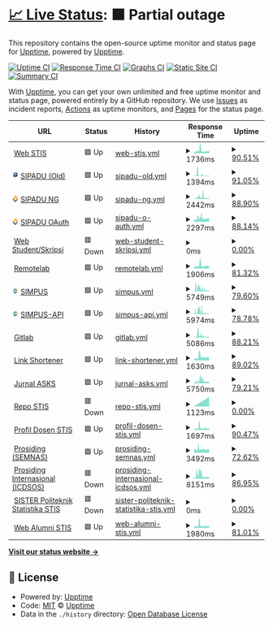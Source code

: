 # [📈 Live Status](https://status.stis.ac.id): <!--live status--> **🟧 Partial outage**

This repository contains the open-source uptime monitor and status page for [Upptime](https://upptime.js.org), powered by [Upptime](https://github.com/upptime/upptime).

[![Uptime CI](https://github.com/im-perativa/stis-uptime/workflows/Uptime%20CI/badge.svg)](https://github.com/im-perativa/stis-uptime/actions?query=workflow%3A%22Uptime+CI%22)
[![Response Time CI](https://github.com/im-perativa/stis-uptime/workflows/Response%20Time%20CI/badge.svg)](https://github.com/im-perativa/stis-uptime/actions?query=workflow%3A%22Response+Time+CI%22)
[![Graphs CI](https://github.com/im-perativa/stis-uptime/workflows/Graphs%20CI/badge.svg)](https://github.com/im-perativa/stis-uptime/actions?query=workflow%3A%22Graphs+CI%22)
[![Static Site CI](https://github.com/im-perativa/stis-uptime/workflows/Static%20Site%20CI/badge.svg)](https://github.com/im-perativa/stis-uptime/actions?query=workflow%3A%22Static+Site+CI%22)
[![Summary CI](https://github.com/im-perativa/stis-uptime/workflows/Summary%20CI/badge.svg)](https://github.com/im-perativa/stis-uptime/actions?query=workflow%3A%22Summary+CI%22)

With [Upptime](https://upptime.js.org), you can get your own unlimited and free uptime monitor and status page, powered entirely by a GitHub repository. We use [Issues](https://github.com/upptime/upptime/issues) as incident reports, [Actions](https://github.com/im-perativa/stis-uptime/actions) as uptime monitors, and [Pages](https://status.stis.ac.id) for the status page.

<!--start: status pages-->
<!-- This summary is generated by Upptime (https://github.com/upptime/upptime) -->
<!-- Do not edit this manually, your changes will be overwritten -->
<!-- prettier-ignore -->
| URL | Status | History | Response Time | Uptime |
| --- | ------ | ------- | ------------- | ------ |
| <img alt="" src="https://icons.duckduckgo.com/ip3/stis.ac.id.ico" height="13"> [Web STIS](https://stis.ac.id) | 🟩 Up | [web-stis.yml](https://github.com/im-perativa/stis-uptime/commits/HEAD/history/web-stis.yml) | <details><summary><img alt="Response time graph" src="./graphs/web-stis/response-time-week.png" height="20"> 1736ms</summary><br><a href="https://status.stis.ac.id/history/web-stis"><img alt="Response time 1892" src="https://img.shields.io/endpoint?url=https%3A%2F%2Fraw.githubusercontent.com%2Fim-perativa%2Fstis-uptime%2FHEAD%2Fapi%2Fweb-stis%2Fresponse-time.json"></a><br><a href="https://status.stis.ac.id/history/web-stis"><img alt="24-hour response time 1257" src="https://img.shields.io/endpoint?url=https%3A%2F%2Fraw.githubusercontent.com%2Fim-perativa%2Fstis-uptime%2FHEAD%2Fapi%2Fweb-stis%2Fresponse-time-day.json"></a><br><a href="https://status.stis.ac.id/history/web-stis"><img alt="7-day response time 1736" src="https://img.shields.io/endpoint?url=https%3A%2F%2Fraw.githubusercontent.com%2Fim-perativa%2Fstis-uptime%2FHEAD%2Fapi%2Fweb-stis%2Fresponse-time-week.json"></a><br><a href="https://status.stis.ac.id/history/web-stis"><img alt="30-day response time 2758" src="https://img.shields.io/endpoint?url=https%3A%2F%2Fraw.githubusercontent.com%2Fim-perativa%2Fstis-uptime%2FHEAD%2Fapi%2Fweb-stis%2Fresponse-time-month.json"></a><br><a href="https://status.stis.ac.id/history/web-stis"><img alt="1-year response time 1532" src="https://img.shields.io/endpoint?url=https%3A%2F%2Fraw.githubusercontent.com%2Fim-perativa%2Fstis-uptime%2FHEAD%2Fapi%2Fweb-stis%2Fresponse-time-year.json"></a></details> | <details><summary><a href="https://status.stis.ac.id/history/web-stis">90.51%</a></summary><a href="https://status.stis.ac.id/history/web-stis"><img alt="All-time uptime 98.22%" src="https://img.shields.io/endpoint?url=https%3A%2F%2Fraw.githubusercontent.com%2Fim-perativa%2Fstis-uptime%2FHEAD%2Fapi%2Fweb-stis%2Fuptime.json"></a><br><a href="https://status.stis.ac.id/history/web-stis"><img alt="24-hour uptime 98.58%" src="https://img.shields.io/endpoint?url=https%3A%2F%2Fraw.githubusercontent.com%2Fim-perativa%2Fstis-uptime%2FHEAD%2Fapi%2Fweb-stis%2Fuptime-day.json"></a><br><a href="https://status.stis.ac.id/history/web-stis"><img alt="7-day uptime 90.51%" src="https://img.shields.io/endpoint?url=https%3A%2F%2Fraw.githubusercontent.com%2Fim-perativa%2Fstis-uptime%2FHEAD%2Fapi%2Fweb-stis%2Fuptime-week.json"></a><br><a href="https://status.stis.ac.id/history/web-stis"><img alt="30-day uptime 96.05%" src="https://img.shields.io/endpoint?url=https%3A%2F%2Fraw.githubusercontent.com%2Fim-perativa%2Fstis-uptime%2FHEAD%2Fapi%2Fweb-stis%2Fuptime-month.json"></a><br><a href="https://status.stis.ac.id/history/web-stis"><img alt="1-year uptime 98.72%" src="https://img.shields.io/endpoint?url=https%3A%2F%2Fraw.githubusercontent.com%2Fim-perativa%2Fstis-uptime%2FHEAD%2Fapi%2Fweb-stis%2Fuptime-year.json"></a></details>
| <img alt="" src="https://raw.githubusercontent.com/im-perativa/stis-uptime/master/assets/sipadu.png" height="13"> [SIPADU (Old)](https://stis.ac.id/sipadu/mahasiswa/index.php/login/index) | 🟩 Up | [sipadu-old.yml](https://github.com/im-perativa/stis-uptime/commits/HEAD/history/sipadu-old.yml) | <details><summary><img alt="Response time graph" src="./graphs/sipadu-old/response-time-week.png" height="20"> 1394ms</summary><br><a href="https://status.stis.ac.id/history/sipadu-old"><img alt="Response time 429" src="https://img.shields.io/endpoint?url=https%3A%2F%2Fraw.githubusercontent.com%2Fim-perativa%2Fstis-uptime%2FHEAD%2Fapi%2Fsipadu-old%2Fresponse-time.json"></a><br><a href="https://status.stis.ac.id/history/sipadu-old"><img alt="24-hour response time 495" src="https://img.shields.io/endpoint?url=https%3A%2F%2Fraw.githubusercontent.com%2Fim-perativa%2Fstis-uptime%2FHEAD%2Fapi%2Fsipadu-old%2Fresponse-time-day.json"></a><br><a href="https://status.stis.ac.id/history/sipadu-old"><img alt="7-day response time 1394" src="https://img.shields.io/endpoint?url=https%3A%2F%2Fraw.githubusercontent.com%2Fim-perativa%2Fstis-uptime%2FHEAD%2Fapi%2Fsipadu-old%2Fresponse-time-week.json"></a><br><a href="https://status.stis.ac.id/history/sipadu-old"><img alt="30-day response time 1395" src="https://img.shields.io/endpoint?url=https%3A%2F%2Fraw.githubusercontent.com%2Fim-perativa%2Fstis-uptime%2FHEAD%2Fapi%2Fsipadu-old%2Fresponse-time-month.json"></a><br><a href="https://status.stis.ac.id/history/sipadu-old"><img alt="1-year response time 426" src="https://img.shields.io/endpoint?url=https%3A%2F%2Fraw.githubusercontent.com%2Fim-perativa%2Fstis-uptime%2FHEAD%2Fapi%2Fsipadu-old%2Fresponse-time-year.json"></a></details> | <details><summary><a href="https://status.stis.ac.id/history/sipadu-old">91.05%</a></summary><a href="https://status.stis.ac.id/history/sipadu-old"><img alt="All-time uptime 97.14%" src="https://img.shields.io/endpoint?url=https%3A%2F%2Fraw.githubusercontent.com%2Fim-perativa%2Fstis-uptime%2FHEAD%2Fapi%2Fsipadu-old%2Fuptime.json"></a><br><a href="https://status.stis.ac.id/history/sipadu-old"><img alt="24-hour uptime 98.61%" src="https://img.shields.io/endpoint?url=https%3A%2F%2Fraw.githubusercontent.com%2Fim-perativa%2Fstis-uptime%2FHEAD%2Fapi%2Fsipadu-old%2Fuptime-day.json"></a><br><a href="https://status.stis.ac.id/history/sipadu-old"><img alt="7-day uptime 91.05%" src="https://img.shields.io/endpoint?url=https%3A%2F%2Fraw.githubusercontent.com%2Fim-perativa%2Fstis-uptime%2FHEAD%2Fapi%2Fsipadu-old%2Fuptime-week.json"></a><br><a href="https://status.stis.ac.id/history/sipadu-old"><img alt="30-day uptime 65.30%" src="https://img.shields.io/endpoint?url=https%3A%2F%2Fraw.githubusercontent.com%2Fim-perativa%2Fstis-uptime%2FHEAD%2Fapi%2Fsipadu-old%2Fuptime-month.json"></a><br><a href="https://status.stis.ac.id/history/sipadu-old"><img alt="1-year uptime 95.82%" src="https://img.shields.io/endpoint?url=https%3A%2F%2Fraw.githubusercontent.com%2Fim-perativa%2Fstis-uptime%2FHEAD%2Fapi%2Fsipadu-old%2Fuptime-year.json"></a></details>
| <img alt="" src="https://raw.githubusercontent.com/im-perativa/stis-uptime/master/assets/sipadung.svg" height="13"> [SIPADU NG](https://ws.sipadu.stis.ac.id/login) | 🟩 Up | [sipadu-ng.yml](https://github.com/im-perativa/stis-uptime/commits/HEAD/history/sipadu-ng.yml) | <details><summary><img alt="Response time graph" src="./graphs/sipadu-ng/response-time-week.png" height="20"> 2442ms</summary><br><a href="https://status.stis.ac.id/history/sipadu-ng"><img alt="Response time 1588" src="https://img.shields.io/endpoint?url=https%3A%2F%2Fraw.githubusercontent.com%2Fim-perativa%2Fstis-uptime%2FHEAD%2Fapi%2Fsipadu-ng%2Fresponse-time.json"></a><br><a href="https://status.stis.ac.id/history/sipadu-ng"><img alt="24-hour response time 1388" src="https://img.shields.io/endpoint?url=https%3A%2F%2Fraw.githubusercontent.com%2Fim-perativa%2Fstis-uptime%2FHEAD%2Fapi%2Fsipadu-ng%2Fresponse-time-day.json"></a><br><a href="https://status.stis.ac.id/history/sipadu-ng"><img alt="7-day response time 2442" src="https://img.shields.io/endpoint?url=https%3A%2F%2Fraw.githubusercontent.com%2Fim-perativa%2Fstis-uptime%2FHEAD%2Fapi%2Fsipadu-ng%2Fresponse-time-week.json"></a><br><a href="https://status.stis.ac.id/history/sipadu-ng"><img alt="30-day response time 1852" src="https://img.shields.io/endpoint?url=https%3A%2F%2Fraw.githubusercontent.com%2Fim-perativa%2Fstis-uptime%2FHEAD%2Fapi%2Fsipadu-ng%2Fresponse-time-month.json"></a><br><a href="https://status.stis.ac.id/history/sipadu-ng"><img alt="1-year response time 1223" src="https://img.shields.io/endpoint?url=https%3A%2F%2Fraw.githubusercontent.com%2Fim-perativa%2Fstis-uptime%2FHEAD%2Fapi%2Fsipadu-ng%2Fresponse-time-year.json"></a></details> | <details><summary><a href="https://status.stis.ac.id/history/sipadu-ng">88.90%</a></summary><a href="https://status.stis.ac.id/history/sipadu-ng"><img alt="All-time uptime 97.26%" src="https://img.shields.io/endpoint?url=https%3A%2F%2Fraw.githubusercontent.com%2Fim-perativa%2Fstis-uptime%2FHEAD%2Fapi%2Fsipadu-ng%2Fuptime.json"></a><br><a href="https://status.stis.ac.id/history/sipadu-ng"><img alt="24-hour uptime 97.01%" src="https://img.shields.io/endpoint?url=https%3A%2F%2Fraw.githubusercontent.com%2Fim-perativa%2Fstis-uptime%2FHEAD%2Fapi%2Fsipadu-ng%2Fuptime-day.json"></a><br><a href="https://status.stis.ac.id/history/sipadu-ng"><img alt="7-day uptime 88.90%" src="https://img.shields.io/endpoint?url=https%3A%2F%2Fraw.githubusercontent.com%2Fim-perativa%2Fstis-uptime%2FHEAD%2Fapi%2Fsipadu-ng%2Fuptime-week.json"></a><br><a href="https://status.stis.ac.id/history/sipadu-ng"><img alt="30-day uptime 97.45%" src="https://img.shields.io/endpoint?url=https%3A%2F%2Fraw.githubusercontent.com%2Fim-perativa%2Fstis-uptime%2FHEAD%2Fapi%2Fsipadu-ng%2Fuptime-month.json"></a><br><a href="https://status.stis.ac.id/history/sipadu-ng"><img alt="1-year uptime 96.52%" src="https://img.shields.io/endpoint?url=https%3A%2F%2Fraw.githubusercontent.com%2Fim-perativa%2Fstis-uptime%2FHEAD%2Fapi%2Fsipadu-ng%2Fuptime-year.json"></a></details>
| <img alt="" src="https://raw.githubusercontent.com/im-perativa/stis-uptime/master/assets/sipadung.svg" height="13"> [SIPADU OAuth](https://ws.stis.ac.id) | 🟩 Up | [sipadu-o-auth.yml](https://github.com/im-perativa/stis-uptime/commits/HEAD/history/sipadu-o-auth.yml) | <details><summary><img alt="Response time graph" src="./graphs/sipadu-o-auth/response-time-week.png" height="20"> 2297ms</summary><br><a href="https://status.stis.ac.id/history/sipadu-o-auth"><img alt="Response time 2057" src="https://img.shields.io/endpoint?url=https%3A%2F%2Fraw.githubusercontent.com%2Fim-perativa%2Fstis-uptime%2FHEAD%2Fapi%2Fsipadu-o-auth%2Fresponse-time.json"></a><br><a href="https://status.stis.ac.id/history/sipadu-o-auth"><img alt="24-hour response time 2078" src="https://img.shields.io/endpoint?url=https%3A%2F%2Fraw.githubusercontent.com%2Fim-perativa%2Fstis-uptime%2FHEAD%2Fapi%2Fsipadu-o-auth%2Fresponse-time-day.json"></a><br><a href="https://status.stis.ac.id/history/sipadu-o-auth"><img alt="7-day response time 2297" src="https://img.shields.io/endpoint?url=https%3A%2F%2Fraw.githubusercontent.com%2Fim-perativa%2Fstis-uptime%2FHEAD%2Fapi%2Fsipadu-o-auth%2Fresponse-time-week.json"></a><br><a href="https://status.stis.ac.id/history/sipadu-o-auth"><img alt="30-day response time 2520" src="https://img.shields.io/endpoint?url=https%3A%2F%2Fraw.githubusercontent.com%2Fim-perativa%2Fstis-uptime%2FHEAD%2Fapi%2Fsipadu-o-auth%2Fresponse-time-month.json"></a><br><a href="https://status.stis.ac.id/history/sipadu-o-auth"><img alt="1-year response time 1758" src="https://img.shields.io/endpoint?url=https%3A%2F%2Fraw.githubusercontent.com%2Fim-perativa%2Fstis-uptime%2FHEAD%2Fapi%2Fsipadu-o-auth%2Fresponse-time-year.json"></a></details> | <details><summary><a href="https://status.stis.ac.id/history/sipadu-o-auth">88.14%</a></summary><a href="https://status.stis.ac.id/history/sipadu-o-auth"><img alt="All-time uptime 97.10%" src="https://img.shields.io/endpoint?url=https%3A%2F%2Fraw.githubusercontent.com%2Fim-perativa%2Fstis-uptime%2FHEAD%2Fapi%2Fsipadu-o-auth%2Fuptime.json"></a><br><a href="https://status.stis.ac.id/history/sipadu-o-auth"><img alt="24-hour uptime 97.08%" src="https://img.shields.io/endpoint?url=https%3A%2F%2Fraw.githubusercontent.com%2Fim-perativa%2Fstis-uptime%2FHEAD%2Fapi%2Fsipadu-o-auth%2Fuptime-day.json"></a><br><a href="https://status.stis.ac.id/history/sipadu-o-auth"><img alt="7-day uptime 88.14%" src="https://img.shields.io/endpoint?url=https%3A%2F%2Fraw.githubusercontent.com%2Fim-perativa%2Fstis-uptime%2FHEAD%2Fapi%2Fsipadu-o-auth%2Fuptime-week.json"></a><br><a href="https://status.stis.ac.id/history/sipadu-o-auth"><img alt="30-day uptime 64.88%" src="https://img.shields.io/endpoint?url=https%3A%2F%2Fraw.githubusercontent.com%2Fim-perativa%2Fstis-uptime%2FHEAD%2Fapi%2Fsipadu-o-auth%2Fuptime-month.json"></a><br><a href="https://status.stis.ac.id/history/sipadu-o-auth"><img alt="1-year uptime 96.74%" src="https://img.shields.io/endpoint?url=https%3A%2F%2Fraw.githubusercontent.com%2Fim-perativa%2Fstis-uptime%2FHEAD%2Fapi%2Fsipadu-o-auth%2Fuptime-year.json"></a></details>
| <img alt="" src="https://icons.duckduckgo.com/ip3/student.stis.ac.id.ico" height="13"> [Web Student/Skripsi](https://student.stis.ac.id) | 🟥 Down | [web-student-skripsi.yml](https://github.com/im-perativa/stis-uptime/commits/HEAD/history/web-student-skripsi.yml) | <details><summary><img alt="Response time graph" src="./graphs/web-student-skripsi/response-time-week.png" height="20"> 0ms</summary><br><a href="https://status.stis.ac.id/history/web-student-skripsi"><img alt="Response time 1769" src="https://img.shields.io/endpoint?url=https%3A%2F%2Fraw.githubusercontent.com%2Fim-perativa%2Fstis-uptime%2FHEAD%2Fapi%2Fweb-student-skripsi%2Fresponse-time.json"></a><br><a href="https://status.stis.ac.id/history/web-student-skripsi"><img alt="24-hour response time 0" src="https://img.shields.io/endpoint?url=https%3A%2F%2Fraw.githubusercontent.com%2Fim-perativa%2Fstis-uptime%2FHEAD%2Fapi%2Fweb-student-skripsi%2Fresponse-time-day.json"></a><br><a href="https://status.stis.ac.id/history/web-student-skripsi"><img alt="7-day response time 0" src="https://img.shields.io/endpoint?url=https%3A%2F%2Fraw.githubusercontent.com%2Fim-perativa%2Fstis-uptime%2FHEAD%2Fapi%2Fweb-student-skripsi%2Fresponse-time-week.json"></a><br><a href="https://status.stis.ac.id/history/web-student-skripsi"><img alt="30-day response time 0" src="https://img.shields.io/endpoint?url=https%3A%2F%2Fraw.githubusercontent.com%2Fim-perativa%2Fstis-uptime%2FHEAD%2Fapi%2Fweb-student-skripsi%2Fresponse-time-month.json"></a><br><a href="https://status.stis.ac.id/history/web-student-skripsi"><img alt="1-year response time 1451" src="https://img.shields.io/endpoint?url=https%3A%2F%2Fraw.githubusercontent.com%2Fim-perativa%2Fstis-uptime%2FHEAD%2Fapi%2Fweb-student-skripsi%2Fresponse-time-year.json"></a></details> | <details><summary><a href="https://status.stis.ac.id/history/web-student-skripsi">0.00%</a></summary><a href="https://status.stis.ac.id/history/web-student-skripsi"><img alt="All-time uptime 59.64%" src="https://img.shields.io/endpoint?url=https%3A%2F%2Fraw.githubusercontent.com%2Fim-perativa%2Fstis-uptime%2FHEAD%2Fapi%2Fweb-student-skripsi%2Fuptime.json"></a><br><a href="https://status.stis.ac.id/history/web-student-skripsi"><img alt="24-hour uptime 0.00%" src="https://img.shields.io/endpoint?url=https%3A%2F%2Fraw.githubusercontent.com%2Fim-perativa%2Fstis-uptime%2FHEAD%2Fapi%2Fweb-student-skripsi%2Fuptime-day.json"></a><br><a href="https://status.stis.ac.id/history/web-student-skripsi"><img alt="7-day uptime 0.00%" src="https://img.shields.io/endpoint?url=https%3A%2F%2Fraw.githubusercontent.com%2Fim-perativa%2Fstis-uptime%2FHEAD%2Fapi%2Fweb-student-skripsi%2Fuptime-week.json"></a><br><a href="https://status.stis.ac.id/history/web-student-skripsi"><img alt="30-day uptime 1.38%" src="https://img.shields.io/endpoint?url=https%3A%2F%2Fraw.githubusercontent.com%2Fim-perativa%2Fstis-uptime%2FHEAD%2Fapi%2Fweb-student-skripsi%2Fuptime-month.json"></a><br><a href="https://status.stis.ac.id/history/web-student-skripsi"><img alt="1-year uptime 53.55%" src="https://img.shields.io/endpoint?url=https%3A%2F%2Fraw.githubusercontent.com%2Fim-perativa%2Fstis-uptime%2FHEAD%2Fapi%2Fweb-student-skripsi%2Fuptime-year.json"></a></details>
| <img alt="" src="https://icons.duckduckgo.com/ip3/remotelab.stis.ac.id.ico" height="13"> [Remotelab](https://remotelab.stis.ac.id) | 🟩 Up | [remotelab.yml](https://github.com/im-perativa/stis-uptime/commits/HEAD/history/remotelab.yml) | <details><summary><img alt="Response time graph" src="./graphs/remotelab/response-time-week.png" height="20"> 1906ms</summary><br><a href="https://status.stis.ac.id/history/remotelab"><img alt="Response time 1870" src="https://img.shields.io/endpoint?url=https%3A%2F%2Fraw.githubusercontent.com%2Fim-perativa%2Fstis-uptime%2FHEAD%2Fapi%2Fremotelab%2Fresponse-time.json"></a><br><a href="https://status.stis.ac.id/history/remotelab"><img alt="24-hour response time 1506" src="https://img.shields.io/endpoint?url=https%3A%2F%2Fraw.githubusercontent.com%2Fim-perativa%2Fstis-uptime%2FHEAD%2Fapi%2Fremotelab%2Fresponse-time-day.json"></a><br><a href="https://status.stis.ac.id/history/remotelab"><img alt="7-day response time 1906" src="https://img.shields.io/endpoint?url=https%3A%2F%2Fraw.githubusercontent.com%2Fim-perativa%2Fstis-uptime%2FHEAD%2Fapi%2Fremotelab%2Fresponse-time-week.json"></a><br><a href="https://status.stis.ac.id/history/remotelab"><img alt="30-day response time 1689" src="https://img.shields.io/endpoint?url=https%3A%2F%2Fraw.githubusercontent.com%2Fim-perativa%2Fstis-uptime%2FHEAD%2Fapi%2Fremotelab%2Fresponse-time-month.json"></a><br><a href="https://status.stis.ac.id/history/remotelab"><img alt="1-year response time 1601" src="https://img.shields.io/endpoint?url=https%3A%2F%2Fraw.githubusercontent.com%2Fim-perativa%2Fstis-uptime%2FHEAD%2Fapi%2Fremotelab%2Fresponse-time-year.json"></a></details> | <details><summary><a href="https://status.stis.ac.id/history/remotelab">81.32%</a></summary><a href="https://status.stis.ac.id/history/remotelab"><img alt="All-time uptime 89.82%" src="https://img.shields.io/endpoint?url=https%3A%2F%2Fraw.githubusercontent.com%2Fim-perativa%2Fstis-uptime%2FHEAD%2Fapi%2Fremotelab%2Fuptime.json"></a><br><a href="https://status.stis.ac.id/history/remotelab"><img alt="24-hour uptime 98.68%" src="https://img.shields.io/endpoint?url=https%3A%2F%2Fraw.githubusercontent.com%2Fim-perativa%2Fstis-uptime%2FHEAD%2Fapi%2Fremotelab%2Fuptime-day.json"></a><br><a href="https://status.stis.ac.id/history/remotelab"><img alt="7-day uptime 81.32%" src="https://img.shields.io/endpoint?url=https%3A%2F%2Fraw.githubusercontent.com%2Fim-perativa%2Fstis-uptime%2FHEAD%2Fapi%2Fremotelab%2Fuptime-week.json"></a><br><a href="https://status.stis.ac.id/history/remotelab"><img alt="30-day uptime 76.92%" src="https://img.shields.io/endpoint?url=https%3A%2F%2Fraw.githubusercontent.com%2Fim-perativa%2Fstis-uptime%2FHEAD%2Fapi%2Fremotelab%2Fuptime-month.json"></a><br><a href="https://status.stis.ac.id/history/remotelab"><img alt="1-year uptime 91.34%" src="https://img.shields.io/endpoint?url=https%3A%2F%2Fraw.githubusercontent.com%2Fim-perativa%2Fstis-uptime%2FHEAD%2Fapi%2Fremotelab%2Fuptime-year.json"></a></details>
| <img alt="" src="https://raw.githubusercontent.com/im-perativa/stis-uptime/master/assets/simpus.png" height="13"> [SIMPUS](https://simpus.stis.ac.id) | 🟩 Up | [simpus.yml](https://github.com/im-perativa/stis-uptime/commits/HEAD/history/simpus.yml) | <details><summary><img alt="Response time graph" src="./graphs/simpus/response-time-week.png" height="20"> 5749ms</summary><br><a href="https://status.stis.ac.id/history/simpus"><img alt="Response time 2102" src="https://img.shields.io/endpoint?url=https%3A%2F%2Fraw.githubusercontent.com%2Fim-perativa%2Fstis-uptime%2FHEAD%2Fapi%2Fsimpus%2Fresponse-time.json"></a><br><a href="https://status.stis.ac.id/history/simpus"><img alt="24-hour response time 1996" src="https://img.shields.io/endpoint?url=https%3A%2F%2Fraw.githubusercontent.com%2Fim-perativa%2Fstis-uptime%2FHEAD%2Fapi%2Fsimpus%2Fresponse-time-day.json"></a><br><a href="https://status.stis.ac.id/history/simpus"><img alt="7-day response time 5749" src="https://img.shields.io/endpoint?url=https%3A%2F%2Fraw.githubusercontent.com%2Fim-perativa%2Fstis-uptime%2FHEAD%2Fapi%2Fsimpus%2Fresponse-time-week.json"></a><br><a href="https://status.stis.ac.id/history/simpus"><img alt="30-day response time 3840" src="https://img.shields.io/endpoint?url=https%3A%2F%2Fraw.githubusercontent.com%2Fim-perativa%2Fstis-uptime%2FHEAD%2Fapi%2Fsimpus%2Fresponse-time-month.json"></a><br><a href="https://status.stis.ac.id/history/simpus"><img alt="1-year response time 1775" src="https://img.shields.io/endpoint?url=https%3A%2F%2Fraw.githubusercontent.com%2Fim-perativa%2Fstis-uptime%2FHEAD%2Fapi%2Fsimpus%2Fresponse-time-year.json"></a></details> | <details><summary><a href="https://status.stis.ac.id/history/simpus">79.60%</a></summary><a href="https://status.stis.ac.id/history/simpus"><img alt="All-time uptime 95.79%" src="https://img.shields.io/endpoint?url=https%3A%2F%2Fraw.githubusercontent.com%2Fim-perativa%2Fstis-uptime%2FHEAD%2Fapi%2Fsimpus%2Fuptime.json"></a><br><a href="https://status.stis.ac.id/history/simpus"><img alt="24-hour uptime 97.14%" src="https://img.shields.io/endpoint?url=https%3A%2F%2Fraw.githubusercontent.com%2Fim-perativa%2Fstis-uptime%2FHEAD%2Fapi%2Fsimpus%2Fuptime-day.json"></a><br><a href="https://status.stis.ac.id/history/simpus"><img alt="7-day uptime 79.60%" src="https://img.shields.io/endpoint?url=https%3A%2F%2Fraw.githubusercontent.com%2Fim-perativa%2Fstis-uptime%2FHEAD%2Fapi%2Fsimpus%2Fuptime-week.json"></a><br><a href="https://status.stis.ac.id/history/simpus"><img alt="30-day uptime 95.30%" src="https://img.shields.io/endpoint?url=https%3A%2F%2Fraw.githubusercontent.com%2Fim-perativa%2Fstis-uptime%2FHEAD%2Fapi%2Fsimpus%2Fuptime-month.json"></a><br><a href="https://status.stis.ac.id/history/simpus"><img alt="1-year uptime 96.12%" src="https://img.shields.io/endpoint?url=https%3A%2F%2Fraw.githubusercontent.com%2Fim-perativa%2Fstis-uptime%2FHEAD%2Fapi%2Fsimpus%2Fuptime-year.json"></a></details>
| <img alt="" src="https://raw.githubusercontent.com/im-perativa/stis-uptime/master/assets/simpus.png" height="13"> [SIMPUS-API](https://api-simpus.stis.ac.id) | 🟩 Up | [simpus-api.yml](https://github.com/im-perativa/stis-uptime/commits/HEAD/history/simpus-api.yml) | <details><summary><img alt="Response time graph" src="./graphs/simpus-api/response-time-week.png" height="20"> 5974ms</summary><br><a href="https://status.stis.ac.id/history/simpus-api"><img alt="Response time 2040" src="https://img.shields.io/endpoint?url=https%3A%2F%2Fraw.githubusercontent.com%2Fim-perativa%2Fstis-uptime%2FHEAD%2Fapi%2Fsimpus-api%2Fresponse-time.json"></a><br><a href="https://status.stis.ac.id/history/simpus-api"><img alt="24-hour response time 1953" src="https://img.shields.io/endpoint?url=https%3A%2F%2Fraw.githubusercontent.com%2Fim-perativa%2Fstis-uptime%2FHEAD%2Fapi%2Fsimpus-api%2Fresponse-time-day.json"></a><br><a href="https://status.stis.ac.id/history/simpus-api"><img alt="7-day response time 5974" src="https://img.shields.io/endpoint?url=https%3A%2F%2Fraw.githubusercontent.com%2Fim-perativa%2Fstis-uptime%2FHEAD%2Fapi%2Fsimpus-api%2Fresponse-time-week.json"></a><br><a href="https://status.stis.ac.id/history/simpus-api"><img alt="30-day response time 3957" src="https://img.shields.io/endpoint?url=https%3A%2F%2Fraw.githubusercontent.com%2Fim-perativa%2Fstis-uptime%2FHEAD%2Fapi%2Fsimpus-api%2Fresponse-time-month.json"></a><br><a href="https://status.stis.ac.id/history/simpus-api"><img alt="1-year response time 1769" src="https://img.shields.io/endpoint?url=https%3A%2F%2Fraw.githubusercontent.com%2Fim-perativa%2Fstis-uptime%2FHEAD%2Fapi%2Fsimpus-api%2Fresponse-time-year.json"></a></details> | <details><summary><a href="https://status.stis.ac.id/history/simpus-api">78.78%</a></summary><a href="https://status.stis.ac.id/history/simpus-api"><img alt="All-time uptime 96.32%" src="https://img.shields.io/endpoint?url=https%3A%2F%2Fraw.githubusercontent.com%2Fim-perativa%2Fstis-uptime%2FHEAD%2Fapi%2Fsimpus-api%2Fuptime.json"></a><br><a href="https://status.stis.ac.id/history/simpus-api"><img alt="24-hour uptime 97.20%" src="https://img.shields.io/endpoint?url=https%3A%2F%2Fraw.githubusercontent.com%2Fim-perativa%2Fstis-uptime%2FHEAD%2Fapi%2Fsimpus-api%2Fuptime-day.json"></a><br><a href="https://status.stis.ac.id/history/simpus-api"><img alt="7-day uptime 78.78%" src="https://img.shields.io/endpoint?url=https%3A%2F%2Fraw.githubusercontent.com%2Fim-perativa%2Fstis-uptime%2FHEAD%2Fapi%2Fsimpus-api%2Fuptime-week.json"></a><br><a href="https://status.stis.ac.id/history/simpus-api"><img alt="30-day uptime 95.12%" src="https://img.shields.io/endpoint?url=https%3A%2F%2Fraw.githubusercontent.com%2Fim-perativa%2Fstis-uptime%2FHEAD%2Fapi%2Fsimpus-api%2Fuptime-month.json"></a><br><a href="https://status.stis.ac.id/history/simpus-api"><img alt="1-year uptime 94.99%" src="https://img.shields.io/endpoint?url=https%3A%2F%2Fraw.githubusercontent.com%2Fim-perativa%2Fstis-uptime%2FHEAD%2Fapi%2Fsimpus-api%2Fuptime-year.json"></a></details>
| <img alt="" src="https://icons.duckduckgo.com/ip3/git.stis.ac.id.ico" height="13"> [Gitlab](https://git.stis.ac.id) | 🟩 Up | [gitlab.yml](https://github.com/im-perativa/stis-uptime/commits/HEAD/history/gitlab.yml) | <details><summary><img alt="Response time graph" src="./graphs/gitlab/response-time-week.png" height="20"> 5086ms</summary><br><a href="https://status.stis.ac.id/history/gitlab"><img alt="Response time 1844" src="https://img.shields.io/endpoint?url=https%3A%2F%2Fraw.githubusercontent.com%2Fim-perativa%2Fstis-uptime%2FHEAD%2Fapi%2Fgitlab%2Fresponse-time.json"></a><br><a href="https://status.stis.ac.id/history/gitlab"><img alt="24-hour response time 2092" src="https://img.shields.io/endpoint?url=https%3A%2F%2Fraw.githubusercontent.com%2Fim-perativa%2Fstis-uptime%2FHEAD%2Fapi%2Fgitlab%2Fresponse-time-day.json"></a><br><a href="https://status.stis.ac.id/history/gitlab"><img alt="7-day response time 5086" src="https://img.shields.io/endpoint?url=https%3A%2F%2Fraw.githubusercontent.com%2Fim-perativa%2Fstis-uptime%2FHEAD%2Fapi%2Fgitlab%2Fresponse-time-week.json"></a><br><a href="https://status.stis.ac.id/history/gitlab"><img alt="30-day response time 3044" src="https://img.shields.io/endpoint?url=https%3A%2F%2Fraw.githubusercontent.com%2Fim-perativa%2Fstis-uptime%2FHEAD%2Fapi%2Fgitlab%2Fresponse-time-month.json"></a><br><a href="https://status.stis.ac.id/history/gitlab"><img alt="1-year response time 1570" src="https://img.shields.io/endpoint?url=https%3A%2F%2Fraw.githubusercontent.com%2Fim-perativa%2Fstis-uptime%2FHEAD%2Fapi%2Fgitlab%2Fresponse-time-year.json"></a></details> | <details><summary><a href="https://status.stis.ac.id/history/gitlab">88.21%</a></summary><a href="https://status.stis.ac.id/history/gitlab"><img alt="All-time uptime 96.50%" src="https://img.shields.io/endpoint?url=https%3A%2F%2Fraw.githubusercontent.com%2Fim-perativa%2Fstis-uptime%2FHEAD%2Fapi%2Fgitlab%2Fuptime.json"></a><br><a href="https://status.stis.ac.id/history/gitlab"><img alt="24-hour uptime 97.27%" src="https://img.shields.io/endpoint?url=https%3A%2F%2Fraw.githubusercontent.com%2Fim-perativa%2Fstis-uptime%2FHEAD%2Fapi%2Fgitlab%2Fuptime-day.json"></a><br><a href="https://status.stis.ac.id/history/gitlab"><img alt="7-day uptime 88.21%" src="https://img.shields.io/endpoint?url=https%3A%2F%2Fraw.githubusercontent.com%2Fim-perativa%2Fstis-uptime%2FHEAD%2Fapi%2Fgitlab%2Fuptime-week.json"></a><br><a href="https://status.stis.ac.id/history/gitlab"><img alt="30-day uptime 97.29%" src="https://img.shields.io/endpoint?url=https%3A%2F%2Fraw.githubusercontent.com%2Fim-perativa%2Fstis-uptime%2FHEAD%2Fapi%2Fgitlab%2Fuptime-month.json"></a><br><a href="https://status.stis.ac.id/history/gitlab"><img alt="1-year uptime 99.36%" src="https://img.shields.io/endpoint?url=https%3A%2F%2Fraw.githubusercontent.com%2Fim-perativa%2Fstis-uptime%2FHEAD%2Fapi%2Fgitlab%2Fuptime-year.json"></a></details>
| <img alt="" src="https://icons.duckduckgo.com/ip3/s.stis.ac.id.ico" height="13"> [Link Shortener](https://s.stis.ac.id) | 🟩 Up | [link-shortener.yml](https://github.com/im-perativa/stis-uptime/commits/HEAD/history/link-shortener.yml) | <details><summary><img alt="Response time graph" src="./graphs/link-shortener/response-time-week.png" height="20"> 1630ms</summary><br><a href="https://status.stis.ac.id/history/link-shortener"><img alt="Response time 1335" src="https://img.shields.io/endpoint?url=https%3A%2F%2Fraw.githubusercontent.com%2Fim-perativa%2Fstis-uptime%2FHEAD%2Fapi%2Flink-shortener%2Fresponse-time.json"></a><br><a href="https://status.stis.ac.id/history/link-shortener"><img alt="24-hour response time 1500" src="https://img.shields.io/endpoint?url=https%3A%2F%2Fraw.githubusercontent.com%2Fim-perativa%2Fstis-uptime%2FHEAD%2Fapi%2Flink-shortener%2Fresponse-time-day.json"></a><br><a href="https://status.stis.ac.id/history/link-shortener"><img alt="7-day response time 1630" src="https://img.shields.io/endpoint?url=https%3A%2F%2Fraw.githubusercontent.com%2Fim-perativa%2Fstis-uptime%2FHEAD%2Fapi%2Flink-shortener%2Fresponse-time-week.json"></a><br><a href="https://status.stis.ac.id/history/link-shortener"><img alt="30-day response time 1328" src="https://img.shields.io/endpoint?url=https%3A%2F%2Fraw.githubusercontent.com%2Fim-perativa%2Fstis-uptime%2FHEAD%2Fapi%2Flink-shortener%2Fresponse-time-month.json"></a><br><a href="https://status.stis.ac.id/history/link-shortener"><img alt="1-year response time 1072" src="https://img.shields.io/endpoint?url=https%3A%2F%2Fraw.githubusercontent.com%2Fim-perativa%2Fstis-uptime%2FHEAD%2Fapi%2Flink-shortener%2Fresponse-time-year.json"></a></details> | <details><summary><a href="https://status.stis.ac.id/history/link-shortener">89.02%</a></summary><a href="https://status.stis.ac.id/history/link-shortener"><img alt="All-time uptime 98.39%" src="https://img.shields.io/endpoint?url=https%3A%2F%2Fraw.githubusercontent.com%2Fim-perativa%2Fstis-uptime%2FHEAD%2Fapi%2Flink-shortener%2Fuptime.json"></a><br><a href="https://status.stis.ac.id/history/link-shortener"><img alt="24-hour uptime 97.33%" src="https://img.shields.io/endpoint?url=https%3A%2F%2Fraw.githubusercontent.com%2Fim-perativa%2Fstis-uptime%2FHEAD%2Fapi%2Flink-shortener%2Fuptime-day.json"></a><br><a href="https://status.stis.ac.id/history/link-shortener"><img alt="7-day uptime 89.02%" src="https://img.shields.io/endpoint?url=https%3A%2F%2Fraw.githubusercontent.com%2Fim-perativa%2Fstis-uptime%2FHEAD%2Fapi%2Flink-shortener%2Fuptime-week.json"></a><br><a href="https://status.stis.ac.id/history/link-shortener"><img alt="30-day uptime 97.47%" src="https://img.shields.io/endpoint?url=https%3A%2F%2Fraw.githubusercontent.com%2Fim-perativa%2Fstis-uptime%2FHEAD%2Fapi%2Flink-shortener%2Fuptime-month.json"></a><br><a href="https://status.stis.ac.id/history/link-shortener"><img alt="1-year uptime 99.46%" src="https://img.shields.io/endpoint?url=https%3A%2F%2Fraw.githubusercontent.com%2Fim-perativa%2Fstis-uptime%2FHEAD%2Fapi%2Flink-shortener%2Fuptime-year.json"></a></details>
| <img alt="" src="https://icons.duckduckgo.com/ip3/jurnal.stis.ac.id.ico" height="13"> [Jurnal ASKS](https://jurnal.stis.ac.id) | 🟩 Up | [jurnal-asks.yml](https://github.com/im-perativa/stis-uptime/commits/HEAD/history/jurnal-asks.yml) | <details><summary><img alt="Response time graph" src="./graphs/jurnal-asks/response-time-week.png" height="20"> 5750ms</summary><br><a href="https://status.stis.ac.id/history/jurnal-asks"><img alt="Response time 3761" src="https://img.shields.io/endpoint?url=https%3A%2F%2Fraw.githubusercontent.com%2Fim-perativa%2Fstis-uptime%2FHEAD%2Fapi%2Fjurnal-asks%2Fresponse-time.json"></a><br><a href="https://status.stis.ac.id/history/jurnal-asks"><img alt="24-hour response time 3812" src="https://img.shields.io/endpoint?url=https%3A%2F%2Fraw.githubusercontent.com%2Fim-perativa%2Fstis-uptime%2FHEAD%2Fapi%2Fjurnal-asks%2Fresponse-time-day.json"></a><br><a href="https://status.stis.ac.id/history/jurnal-asks"><img alt="7-day response time 5750" src="https://img.shields.io/endpoint?url=https%3A%2F%2Fraw.githubusercontent.com%2Fim-perativa%2Fstis-uptime%2FHEAD%2Fapi%2Fjurnal-asks%2Fresponse-time-week.json"></a><br><a href="https://status.stis.ac.id/history/jurnal-asks"><img alt="30-day response time 4402" src="https://img.shields.io/endpoint?url=https%3A%2F%2Fraw.githubusercontent.com%2Fim-perativa%2Fstis-uptime%2FHEAD%2Fapi%2Fjurnal-asks%2Fresponse-time-month.json"></a><br><a href="https://status.stis.ac.id/history/jurnal-asks"><img alt="1-year response time 3572" src="https://img.shields.io/endpoint?url=https%3A%2F%2Fraw.githubusercontent.com%2Fim-perativa%2Fstis-uptime%2FHEAD%2Fapi%2Fjurnal-asks%2Fresponse-time-year.json"></a></details> | <details><summary><a href="https://status.stis.ac.id/history/jurnal-asks">79.21%</a></summary><a href="https://status.stis.ac.id/history/jurnal-asks"><img alt="All-time uptime 96.92%" src="https://img.shields.io/endpoint?url=https%3A%2F%2Fraw.githubusercontent.com%2Fim-perativa%2Fstis-uptime%2FHEAD%2Fapi%2Fjurnal-asks%2Fuptime.json"></a><br><a href="https://status.stis.ac.id/history/jurnal-asks"><img alt="24-hour uptime 95.99%" src="https://img.shields.io/endpoint?url=https%3A%2F%2Fraw.githubusercontent.com%2Fim-perativa%2Fstis-uptime%2FHEAD%2Fapi%2Fjurnal-asks%2Fuptime-day.json"></a><br><a href="https://status.stis.ac.id/history/jurnal-asks"><img alt="7-day uptime 79.21%" src="https://img.shields.io/endpoint?url=https%3A%2F%2Fraw.githubusercontent.com%2Fim-perativa%2Fstis-uptime%2FHEAD%2Fapi%2Fjurnal-asks%2Fuptime-week.json"></a><br><a href="https://status.stis.ac.id/history/jurnal-asks"><img alt="30-day uptime 94.92%" src="https://img.shields.io/endpoint?url=https%3A%2F%2Fraw.githubusercontent.com%2Fim-perativa%2Fstis-uptime%2FHEAD%2Fapi%2Fjurnal-asks%2Fuptime-month.json"></a><br><a href="https://status.stis.ac.id/history/jurnal-asks"><img alt="1-year uptime 95.96%" src="https://img.shields.io/endpoint?url=https%3A%2F%2Fraw.githubusercontent.com%2Fim-perativa%2Fstis-uptime%2FHEAD%2Fapi%2Fjurnal-asks%2Fuptime-year.json"></a></details>
| <img alt="" src="https://icons.duckduckgo.com/ip3/repo.stis.ac.id.ico" height="13"> [Repo STIS](https://repo.stis.ac.id) | 🟥 Down | [repo-stis.yml](https://github.com/im-perativa/stis-uptime/commits/HEAD/history/repo-stis.yml) | <details><summary><img alt="Response time graph" src="./graphs/repo-stis/response-time-week.png" height="20"> 1123ms</summary><br><a href="https://status.stis.ac.id/history/repo-stis"><img alt="Response time 6530" src="https://img.shields.io/endpoint?url=https%3A%2F%2Fraw.githubusercontent.com%2Fim-perativa%2Fstis-uptime%2FHEAD%2Fapi%2Frepo-stis%2Fresponse-time.json"></a><br><a href="https://status.stis.ac.id/history/repo-stis"><img alt="24-hour response time 0" src="https://img.shields.io/endpoint?url=https%3A%2F%2Fraw.githubusercontent.com%2Fim-perativa%2Fstis-uptime%2FHEAD%2Fapi%2Frepo-stis%2Fresponse-time-day.json"></a><br><a href="https://status.stis.ac.id/history/repo-stis"><img alt="7-day response time 1123" src="https://img.shields.io/endpoint?url=https%3A%2F%2Fraw.githubusercontent.com%2Fim-perativa%2Fstis-uptime%2FHEAD%2Fapi%2Frepo-stis%2Fresponse-time-week.json"></a><br><a href="https://status.stis.ac.id/history/repo-stis"><img alt="30-day response time 1123" src="https://img.shields.io/endpoint?url=https%3A%2F%2Fraw.githubusercontent.com%2Fim-perativa%2Fstis-uptime%2FHEAD%2Fapi%2Frepo-stis%2Fresponse-time-month.json"></a><br><a href="https://status.stis.ac.id/history/repo-stis"><img alt="1-year response time 1123" src="https://img.shields.io/endpoint?url=https%3A%2F%2Fraw.githubusercontent.com%2Fim-perativa%2Fstis-uptime%2FHEAD%2Fapi%2Frepo-stis%2Fresponse-time-year.json"></a></details> | <details><summary><a href="https://status.stis.ac.id/history/repo-stis">0.00%</a></summary><a href="https://status.stis.ac.id/history/repo-stis"><img alt="All-time uptime 27.97%" src="https://img.shields.io/endpoint?url=https%3A%2F%2Fraw.githubusercontent.com%2Fim-perativa%2Fstis-uptime%2FHEAD%2Fapi%2Frepo-stis%2Fuptime.json"></a><br><a href="https://status.stis.ac.id/history/repo-stis"><img alt="24-hour uptime 0.00%" src="https://img.shields.io/endpoint?url=https%3A%2F%2Fraw.githubusercontent.com%2Fim-perativa%2Fstis-uptime%2FHEAD%2Fapi%2Frepo-stis%2Fuptime-day.json"></a><br><a href="https://status.stis.ac.id/history/repo-stis"><img alt="7-day uptime 0.00%" src="https://img.shields.io/endpoint?url=https%3A%2F%2Fraw.githubusercontent.com%2Fim-perativa%2Fstis-uptime%2FHEAD%2Fapi%2Frepo-stis%2Fuptime-week.json"></a><br><a href="https://status.stis.ac.id/history/repo-stis"><img alt="30-day uptime 1.38%" src="https://img.shields.io/endpoint?url=https%3A%2F%2Fraw.githubusercontent.com%2Fim-perativa%2Fstis-uptime%2FHEAD%2Fapi%2Frepo-stis%2Fuptime-month.json"></a><br><a href="https://status.stis.ac.id/history/repo-stis"><img alt="1-year uptime 0.00%" src="https://img.shields.io/endpoint?url=https%3A%2F%2Fraw.githubusercontent.com%2Fim-perativa%2Fstis-uptime%2FHEAD%2Fapi%2Frepo-stis%2Fuptime-year.json"></a></details>
| <img alt="" src="https://icons.duckduckgo.com/ip3/stis.ac.id.ico" height="13"> [Profil Dosen STIS](https://stis.ac.id/dosen) | 🟩 Up | [profil-dosen-stis.yml](https://github.com/im-perativa/stis-uptime/commits/HEAD/history/profil-dosen-stis.yml) | <details><summary><img alt="Response time graph" src="./graphs/profil-dosen-stis/response-time-week.png" height="20"> 1697ms</summary><br><a href="https://status.stis.ac.id/history/profil-dosen-stis"><img alt="Response time 1331" src="https://img.shields.io/endpoint?url=https%3A%2F%2Fraw.githubusercontent.com%2Fim-perativa%2Fstis-uptime%2FHEAD%2Fapi%2Fprofil-dosen-stis%2Fresponse-time.json"></a><br><a href="https://status.stis.ac.id/history/profil-dosen-stis"><img alt="24-hour response time 1240" src="https://img.shields.io/endpoint?url=https%3A%2F%2Fraw.githubusercontent.com%2Fim-perativa%2Fstis-uptime%2FHEAD%2Fapi%2Fprofil-dosen-stis%2Fresponse-time-day.json"></a><br><a href="https://status.stis.ac.id/history/profil-dosen-stis"><img alt="7-day response time 1697" src="https://img.shields.io/endpoint?url=https%3A%2F%2Fraw.githubusercontent.com%2Fim-perativa%2Fstis-uptime%2FHEAD%2Fapi%2Fprofil-dosen-stis%2Fresponse-time-week.json"></a><br><a href="https://status.stis.ac.id/history/profil-dosen-stis"><img alt="30-day response time 1360" src="https://img.shields.io/endpoint?url=https%3A%2F%2Fraw.githubusercontent.com%2Fim-perativa%2Fstis-uptime%2FHEAD%2Fapi%2Fprofil-dosen-stis%2Fresponse-time-month.json"></a><br><a href="https://status.stis.ac.id/history/profil-dosen-stis"><img alt="1-year response time 1236" src="https://img.shields.io/endpoint?url=https%3A%2F%2Fraw.githubusercontent.com%2Fim-perativa%2Fstis-uptime%2FHEAD%2Fapi%2Fprofil-dosen-stis%2Fresponse-time-year.json"></a></details> | <details><summary><a href="https://status.stis.ac.id/history/profil-dosen-stis">90.47%</a></summary><a href="https://status.stis.ac.id/history/profil-dosen-stis"><img alt="All-time uptime 94.24%" src="https://img.shields.io/endpoint?url=https%3A%2F%2Fraw.githubusercontent.com%2Fim-perativa%2Fstis-uptime%2FHEAD%2Fapi%2Fprofil-dosen-stis%2Fuptime.json"></a><br><a href="https://status.stis.ac.id/history/profil-dosen-stis"><img alt="24-hour uptime 98.64%" src="https://img.shields.io/endpoint?url=https%3A%2F%2Fraw.githubusercontent.com%2Fim-perativa%2Fstis-uptime%2FHEAD%2Fapi%2Fprofil-dosen-stis%2Fuptime-day.json"></a><br><a href="https://status.stis.ac.id/history/profil-dosen-stis"><img alt="7-day uptime 90.47%" src="https://img.shields.io/endpoint?url=https%3A%2F%2Fraw.githubusercontent.com%2Fim-perativa%2Fstis-uptime%2FHEAD%2Fapi%2Fprofil-dosen-stis%2Fuptime-week.json"></a><br><a href="https://status.stis.ac.id/history/profil-dosen-stis"><img alt="30-day uptime 97.52%" src="https://img.shields.io/endpoint?url=https%3A%2F%2Fraw.githubusercontent.com%2Fim-perativa%2Fstis-uptime%2FHEAD%2Fapi%2Fprofil-dosen-stis%2Fuptime-month.json"></a><br><a href="https://status.stis.ac.id/history/profil-dosen-stis"><img alt="1-year uptime 98.39%" src="https://img.shields.io/endpoint?url=https%3A%2F%2Fraw.githubusercontent.com%2Fim-perativa%2Fstis-uptime%2FHEAD%2Fapi%2Fprofil-dosen-stis%2Fuptime-year.json"></a></details>
| <img alt="" src="https://icons.duckduckgo.com/ip3/prosiding.stis.ac.id.ico" height="13"> [Prosiding (SEMNAS)](https://prosiding.stis.ac.id) | 🟩 Up | [prosiding-semnas.yml](https://github.com/im-perativa/stis-uptime/commits/HEAD/history/prosiding-semnas.yml) | <details><summary><img alt="Response time graph" src="./graphs/prosiding-semnas/response-time-week.png" height="20"> 3492ms</summary><br><a href="https://status.stis.ac.id/history/prosiding-semnas"><img alt="Response time 3478" src="https://img.shields.io/endpoint?url=https%3A%2F%2Fraw.githubusercontent.com%2Fim-perativa%2Fstis-uptime%2FHEAD%2Fapi%2Fprosiding-semnas%2Fresponse-time.json"></a><br><a href="https://status.stis.ac.id/history/prosiding-semnas"><img alt="24-hour response time 3412" src="https://img.shields.io/endpoint?url=https%3A%2F%2Fraw.githubusercontent.com%2Fim-perativa%2Fstis-uptime%2FHEAD%2Fapi%2Fprosiding-semnas%2Fresponse-time-day.json"></a><br><a href="https://status.stis.ac.id/history/prosiding-semnas"><img alt="7-day response time 3492" src="https://img.shields.io/endpoint?url=https%3A%2F%2Fraw.githubusercontent.com%2Fim-perativa%2Fstis-uptime%2FHEAD%2Fapi%2Fprosiding-semnas%2Fresponse-time-week.json"></a><br><a href="https://status.stis.ac.id/history/prosiding-semnas"><img alt="30-day response time 3487" src="https://img.shields.io/endpoint?url=https%3A%2F%2Fraw.githubusercontent.com%2Fim-perativa%2Fstis-uptime%2FHEAD%2Fapi%2Fprosiding-semnas%2Fresponse-time-month.json"></a><br><a href="https://status.stis.ac.id/history/prosiding-semnas"><img alt="1-year response time 3260" src="https://img.shields.io/endpoint?url=https%3A%2F%2Fraw.githubusercontent.com%2Fim-perativa%2Fstis-uptime%2FHEAD%2Fapi%2Fprosiding-semnas%2Fresponse-time-year.json"></a></details> | <details><summary><a href="https://status.stis.ac.id/history/prosiding-semnas">72.62%</a></summary><a href="https://status.stis.ac.id/history/prosiding-semnas"><img alt="All-time uptime 98.45%" src="https://img.shields.io/endpoint?url=https%3A%2F%2Fraw.githubusercontent.com%2Fim-perativa%2Fstis-uptime%2FHEAD%2Fapi%2Fprosiding-semnas%2Fuptime.json"></a><br><a href="https://status.stis.ac.id/history/prosiding-semnas"><img alt="24-hour uptime 98.67%" src="https://img.shields.io/endpoint?url=https%3A%2F%2Fraw.githubusercontent.com%2Fim-perativa%2Fstis-uptime%2FHEAD%2Fapi%2Fprosiding-semnas%2Fuptime-day.json"></a><br><a href="https://status.stis.ac.id/history/prosiding-semnas"><img alt="7-day uptime 72.62%" src="https://img.shields.io/endpoint?url=https%3A%2F%2Fraw.githubusercontent.com%2Fim-perativa%2Fstis-uptime%2FHEAD%2Fapi%2Fprosiding-semnas%2Fuptime-week.json"></a><br><a href="https://status.stis.ac.id/history/prosiding-semnas"><img alt="30-day uptime 93.41%" src="https://img.shields.io/endpoint?url=https%3A%2F%2Fraw.githubusercontent.com%2Fim-perativa%2Fstis-uptime%2FHEAD%2Fapi%2Fprosiding-semnas%2Fuptime-month.json"></a><br><a href="https://status.stis.ac.id/history/prosiding-semnas"><img alt="1-year uptime 98.76%" src="https://img.shields.io/endpoint?url=https%3A%2F%2Fraw.githubusercontent.com%2Fim-perativa%2Fstis-uptime%2FHEAD%2Fapi%2Fprosiding-semnas%2Fuptime-year.json"></a></details>
| <img alt="" src="https://icons.duckduckgo.com/ip3/proceedings.stis.ac.id.ico" height="13"> [Prosiding Internasional (ICDSOS)](https://proceedings.stis.ac.id/icdsos) | 🟥 Down | [prosiding-internasional-icdsos.yml](https://github.com/im-perativa/stis-uptime/commits/HEAD/history/prosiding-internasional-icdsos.yml) | <details><summary><img alt="Response time graph" src="./graphs/prosiding-internasional-icdsos/response-time-week.png" height="20"> 8151ms</summary><br><a href="https://status.stis.ac.id/history/prosiding-internasional-icdsos"><img alt="Response time 3060" src="https://img.shields.io/endpoint?url=https%3A%2F%2Fraw.githubusercontent.com%2Fim-perativa%2Fstis-uptime%2FHEAD%2Fapi%2Fprosiding-internasional-icdsos%2Fresponse-time.json"></a><br><a href="https://status.stis.ac.id/history/prosiding-internasional-icdsos"><img alt="24-hour response time 3973" src="https://img.shields.io/endpoint?url=https%3A%2F%2Fraw.githubusercontent.com%2Fim-perativa%2Fstis-uptime%2FHEAD%2Fapi%2Fprosiding-internasional-icdsos%2Fresponse-time-day.json"></a><br><a href="https://status.stis.ac.id/history/prosiding-internasional-icdsos"><img alt="7-day response time 8151" src="https://img.shields.io/endpoint?url=https%3A%2F%2Fraw.githubusercontent.com%2Fim-perativa%2Fstis-uptime%2FHEAD%2Fapi%2Fprosiding-internasional-icdsos%2Fresponse-time-week.json"></a><br><a href="https://status.stis.ac.id/history/prosiding-internasional-icdsos"><img alt="30-day response time 5455" src="https://img.shields.io/endpoint?url=https%3A%2F%2Fraw.githubusercontent.com%2Fim-perativa%2Fstis-uptime%2FHEAD%2Fapi%2Fprosiding-internasional-icdsos%2Fresponse-time-month.json"></a><br><a href="https://status.stis.ac.id/history/prosiding-internasional-icdsos"><img alt="1-year response time 2829" src="https://img.shields.io/endpoint?url=https%3A%2F%2Fraw.githubusercontent.com%2Fim-perativa%2Fstis-uptime%2FHEAD%2Fapi%2Fprosiding-internasional-icdsos%2Fresponse-time-year.json"></a></details> | <details><summary><a href="https://status.stis.ac.id/history/prosiding-internasional-icdsos">86.95%</a></summary><a href="https://status.stis.ac.id/history/prosiding-internasional-icdsos"><img alt="All-time uptime 96.23%" src="https://img.shields.io/endpoint?url=https%3A%2F%2Fraw.githubusercontent.com%2Fim-perativa%2Fstis-uptime%2FHEAD%2Fapi%2Fprosiding-internasional-icdsos%2Fuptime.json"></a><br><a href="https://status.stis.ac.id/history/prosiding-internasional-icdsos"><img alt="24-hour uptime 97.38%" src="https://img.shields.io/endpoint?url=https%3A%2F%2Fraw.githubusercontent.com%2Fim-perativa%2Fstis-uptime%2FHEAD%2Fapi%2Fprosiding-internasional-icdsos%2Fuptime-day.json"></a><br><a href="https://status.stis.ac.id/history/prosiding-internasional-icdsos"><img alt="7-day uptime 86.95%" src="https://img.shields.io/endpoint?url=https%3A%2F%2Fraw.githubusercontent.com%2Fim-perativa%2Fstis-uptime%2FHEAD%2Fapi%2Fprosiding-internasional-icdsos%2Fuptime-week.json"></a><br><a href="https://status.stis.ac.id/history/prosiding-internasional-icdsos"><img alt="30-day uptime 97.00%" src="https://img.shields.io/endpoint?url=https%3A%2F%2Fraw.githubusercontent.com%2Fim-perativa%2Fstis-uptime%2FHEAD%2Fapi%2Fprosiding-internasional-icdsos%2Fuptime-month.json"></a><br><a href="https://status.stis.ac.id/history/prosiding-internasional-icdsos"><img alt="1-year uptime 95.86%" src="https://img.shields.io/endpoint?url=https%3A%2F%2Fraw.githubusercontent.com%2Fim-perativa%2Fstis-uptime%2FHEAD%2Fapi%2Fprosiding-internasional-icdsos%2Fuptime-year.json"></a></details>
| <img alt="" src="https://icons.duckduckgo.com/ip3/sister.stis.ac.id.ico" height="13"> [SISTER Politeknik Statistika STIS](https://sister.stis.ac.id) | 🟥 Down | [sister-politeknik-statistika-stis.yml](https://github.com/im-perativa/stis-uptime/commits/HEAD/history/sister-politeknik-statistika-stis.yml) | <details><summary><img alt="Response time graph" src="./graphs/sister-politeknik-statistika-stis/response-time-week.png" height="20"> 0ms</summary><br><a href="https://status.stis.ac.id/history/sister-politeknik-statistika-stis"><img alt="Response time 1274" src="https://img.shields.io/endpoint?url=https%3A%2F%2Fraw.githubusercontent.com%2Fim-perativa%2Fstis-uptime%2FHEAD%2Fapi%2Fsister-politeknik-statistika-stis%2Fresponse-time.json"></a><br><a href="https://status.stis.ac.id/history/sister-politeknik-statistika-stis"><img alt="24-hour response time 0" src="https://img.shields.io/endpoint?url=https%3A%2F%2Fraw.githubusercontent.com%2Fim-perativa%2Fstis-uptime%2FHEAD%2Fapi%2Fsister-politeknik-statistika-stis%2Fresponse-time-day.json"></a><br><a href="https://status.stis.ac.id/history/sister-politeknik-statistika-stis"><img alt="7-day response time 0" src="https://img.shields.io/endpoint?url=https%3A%2F%2Fraw.githubusercontent.com%2Fim-perativa%2Fstis-uptime%2FHEAD%2Fapi%2Fsister-politeknik-statistika-stis%2Fresponse-time-week.json"></a><br><a href="https://status.stis.ac.id/history/sister-politeknik-statistika-stis"><img alt="30-day response time 0" src="https://img.shields.io/endpoint?url=https%3A%2F%2Fraw.githubusercontent.com%2Fim-perativa%2Fstis-uptime%2FHEAD%2Fapi%2Fsister-politeknik-statistika-stis%2Fresponse-time-month.json"></a><br><a href="https://status.stis.ac.id/history/sister-politeknik-statistika-stis"><img alt="1-year response time 1226" src="https://img.shields.io/endpoint?url=https%3A%2F%2Fraw.githubusercontent.com%2Fim-perativa%2Fstis-uptime%2FHEAD%2Fapi%2Fsister-politeknik-statistika-stis%2Fresponse-time-year.json"></a></details> | <details><summary><a href="https://status.stis.ac.id/history/sister-politeknik-statistika-stis">0.00%</a></summary><a href="https://status.stis.ac.id/history/sister-politeknik-statistika-stis"><img alt="All-time uptime 16.62%" src="https://img.shields.io/endpoint?url=https%3A%2F%2Fraw.githubusercontent.com%2Fim-perativa%2Fstis-uptime%2FHEAD%2Fapi%2Fsister-politeknik-statistika-stis%2Fuptime.json"></a><br><a href="https://status.stis.ac.id/history/sister-politeknik-statistika-stis"><img alt="24-hour uptime 0.00%" src="https://img.shields.io/endpoint?url=https%3A%2F%2Fraw.githubusercontent.com%2Fim-perativa%2Fstis-uptime%2FHEAD%2Fapi%2Fsister-politeknik-statistika-stis%2Fuptime-day.json"></a><br><a href="https://status.stis.ac.id/history/sister-politeknik-statistika-stis"><img alt="7-day uptime 0.00%" src="https://img.shields.io/endpoint?url=https%3A%2F%2Fraw.githubusercontent.com%2Fim-perativa%2Fstis-uptime%2FHEAD%2Fapi%2Fsister-politeknik-statistika-stis%2Fuptime-week.json"></a><br><a href="https://status.stis.ac.id/history/sister-politeknik-statistika-stis"><img alt="30-day uptime 1.38%" src="https://img.shields.io/endpoint?url=https%3A%2F%2Fraw.githubusercontent.com%2Fim-perativa%2Fstis-uptime%2FHEAD%2Fapi%2Fsister-politeknik-statistika-stis%2Fuptime-month.json"></a><br><a href="https://status.stis.ac.id/history/sister-politeknik-statistika-stis"><img alt="1-year uptime 0.00%" src="https://img.shields.io/endpoint?url=https%3A%2F%2Fraw.githubusercontent.com%2Fim-perativa%2Fstis-uptime%2FHEAD%2Fapi%2Fsister-politeknik-statistika-stis%2Fuptime-year.json"></a></details>
| <img alt="" src="https://icons.duckduckgo.com/ip3/alumni.stis.ac.id.ico" height="13"> [Web Alumni STIS](https://alumni.stis.ac.id) | 🟩 Up | [web-alumni-stis.yml](https://github.com/im-perativa/stis-uptime/commits/HEAD/history/web-alumni-stis.yml) | <details><summary><img alt="Response time graph" src="./graphs/web-alumni-stis/response-time-week.png" height="20"> 1980ms</summary><br><a href="https://status.stis.ac.id/history/web-alumni-stis"><img alt="Response time 1672" src="https://img.shields.io/endpoint?url=https%3A%2F%2Fraw.githubusercontent.com%2Fim-perativa%2Fstis-uptime%2FHEAD%2Fapi%2Fweb-alumni-stis%2Fresponse-time.json"></a><br><a href="https://status.stis.ac.id/history/web-alumni-stis"><img alt="24-hour response time 1769" src="https://img.shields.io/endpoint?url=https%3A%2F%2Fraw.githubusercontent.com%2Fim-perativa%2Fstis-uptime%2FHEAD%2Fapi%2Fweb-alumni-stis%2Fresponse-time-day.json"></a><br><a href="https://status.stis.ac.id/history/web-alumni-stis"><img alt="7-day response time 1980" src="https://img.shields.io/endpoint?url=https%3A%2F%2Fraw.githubusercontent.com%2Fim-perativa%2Fstis-uptime%2FHEAD%2Fapi%2Fweb-alumni-stis%2Fresponse-time-week.json"></a><br><a href="https://status.stis.ac.id/history/web-alumni-stis"><img alt="30-day response time 1668" src="https://img.shields.io/endpoint?url=https%3A%2F%2Fraw.githubusercontent.com%2Fim-perativa%2Fstis-uptime%2FHEAD%2Fapi%2Fweb-alumni-stis%2Fresponse-time-month.json"></a><br><a href="https://status.stis.ac.id/history/web-alumni-stis"><img alt="1-year response time 1414" src="https://img.shields.io/endpoint?url=https%3A%2F%2Fraw.githubusercontent.com%2Fim-perativa%2Fstis-uptime%2FHEAD%2Fapi%2Fweb-alumni-stis%2Fresponse-time-year.json"></a></details> | <details><summary><a href="https://status.stis.ac.id/history/web-alumni-stis">81.01%</a></summary><a href="https://status.stis.ac.id/history/web-alumni-stis"><img alt="All-time uptime 95.26%" src="https://img.shields.io/endpoint?url=https%3A%2F%2Fraw.githubusercontent.com%2Fim-perativa%2Fstis-uptime%2FHEAD%2Fapi%2Fweb-alumni-stis%2Fuptime.json"></a><br><a href="https://status.stis.ac.id/history/web-alumni-stis"><img alt="24-hour uptime 98.72%" src="https://img.shields.io/endpoint?url=https%3A%2F%2Fraw.githubusercontent.com%2Fim-perativa%2Fstis-uptime%2FHEAD%2Fapi%2Fweb-alumni-stis%2Fuptime-day.json"></a><br><a href="https://status.stis.ac.id/history/web-alumni-stis"><img alt="7-day uptime 81.01%" src="https://img.shields.io/endpoint?url=https%3A%2F%2Fraw.githubusercontent.com%2Fim-perativa%2Fstis-uptime%2FHEAD%2Fapi%2Fweb-alumni-stis%2Fuptime-week.json"></a><br><a href="https://status.stis.ac.id/history/web-alumni-stis"><img alt="30-day uptime 95.35%" src="https://img.shields.io/endpoint?url=https%3A%2F%2Fraw.githubusercontent.com%2Fim-perativa%2Fstis-uptime%2FHEAD%2Fapi%2Fweb-alumni-stis%2Fuptime-month.json"></a><br><a href="https://status.stis.ac.id/history/web-alumni-stis"><img alt="1-year uptime 98.96%" src="https://img.shields.io/endpoint?url=https%3A%2F%2Fraw.githubusercontent.com%2Fim-perativa%2Fstis-uptime%2FHEAD%2Fapi%2Fweb-alumni-stis%2Fuptime-year.json"></a></details>

<!--end: status pages-->

[**Visit our status website →**](https://status.stis.ac.id)

## 📄 License

- Powered by: [Upptime](https://github.com/upptime/upptime)
- Code: [MIT](./LICENSE) © [Upptime](https://upptime.js.org)
- Data in the `./history` directory: [Open Database License](https://opendatacommons.org/licenses/odbl/1-0/)
